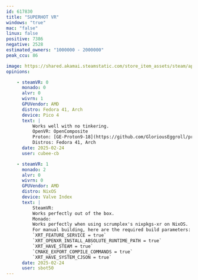 ```yaml
---
id: 617830
title: "SUPERHOT VR"
windows: "true"
mac: "false"
linux: false
positive: 7386
negative: 2528
estimated_owners: "1000000 - 2000000"
peak_ccu: 86

image: https://shared.akamai.steamstatic.com/store_item_assets/steam/apps/617830/header.jpg?t=1726509081
opinions:

    - steamVR: 0
      monado: 0
      alvr: 0
      wivrn: 1
      GPUVendor: AMD
      distro: Fedora 41, Arch
      device: Pico 4
      text: |
          Works well with no tinkering.
          OpenVR: OpenComposite
          Proton: [GE-Proton9-18](https://github.com/GloriousEggroll/proton-ge-custom/releases/tag/GE-Proton9-18)
          Distros: Fedora 41, Arch
      date: 2025-02-24
      user: cubee-cb

    - steamVR: 1
      monado: 2
      alvr: 0
      wivrn: 0
      GPUVendor: AMD
      distro: NixOS
      device: Valve Index
      text: |
          SteamVR:
          Works perfectly out of the box.
          Monado:
          Works perfectly when using scrumplex's nixpkgs-xr on NixOS.
          For manual building, here are the required build parameters:
          `XRT_FEATURE_SERVICE = true`
          `XRT_OPENXR_INSTALL_ABSOLUTE_RUNTIME_PATH = true`
          `XRT_HAVE_STEAM = true`
          `CMAKE_EXPORT_COMPILE_COMMANDS = true`
          `XRT_HAVE_SYSTEM_CJSON = true`
      date: 2025-02-24
      user: sbot50
---
```

